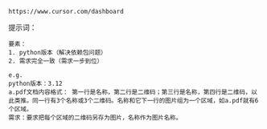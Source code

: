 `https://www.cursor.com/dashboard`



提示词：

```
要素：
1. python版本（解决依赖包问题）
2. 需求完全一致（需求一步到位）

e.g.
python版本：3.12
a.pdf文档内容格式： 第一行是名称，第二行是二维码；第三行是名称，第四行是二维码，以此类推。同一行有3个名称或3个二维码。名称和它下一行的图片组为一个区域，如a.pdf就有6个区域。
需求：要求把每个区域的二维码另存为图片，名称作为图片名称。
```